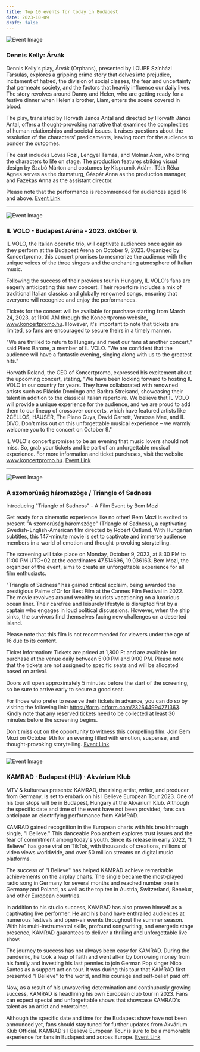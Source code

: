 ```yaml
---
title: Top 10 events for today in Budapest
date: 2023-10-09
draft: false
---
```


![Event Image](https://scontent.fbud3-1.fna.fbcdn.net/v/t39.30808-6/370480793_271073912362172_6587431095807891179_n.jpg?stp=dst-jpg_s960x960&_nc_cat=111&ccb=1-7&_nc_sid=934829&_nc_ohc=3FzkpUXBJFsAX9QwYGK&_nc_ht=scontent.fbud3-1.fna&oh=00_AfB_FIFWPA1J00rzMMQQo6_n9vGYMlh2qxq06W5DHa3afQ&oe=652809A0)

 ### Dennis Kelly: Árvák

Dennis Kelly's play, Árvák (Orphans), presented by LOUPE Színházi Társulás, explores a gripping crime story that delves into prejudice, incitement of hatred, the division of social classes, the fear and uncertainty that permeate society, and the factors that heavily influence our daily lives. The story revolves around Danny and Helen, who are getting ready for a festive dinner when Helen's brother, Liam, enters the scene covered in blood. 

The play, translated by Horváth János Antal and directed by Horváth János Antal, offers a thought-provoking narrative that examines the complexities of human relationships and societal issues. It raises questions about the resolution of the characters' predicaments, leaving room for the audience to ponder the outcomes. 

The cast includes Lovas Rozi, Lengyel Tamás, and Molnár Áron, who bring the characters to life on stage. The production features striking visual design by Szabó Márton and costumes by Kisprumik Ádám. Tóth Réka Ágnes serves as the dramaturg, Gáspár Anna as the production manager, and Fazekas Anna as the assistant director.

Please note that the performance is recommended for audiences aged 16 and above.
[Event Link](https://facebook.com/events/1002424834214866)

---
![Event Image](https://scontent.fbud3-1.fna.fbcdn.net/v/t39.30808-6/336298418_931084864684608_6214218884344572589_n.jpg?stp=dst-jpg_s960x960&_nc_cat=100&ccb=1-7&_nc_sid=934829&_nc_ohc=z_5Y_Hex0QgAX8X_aAw&_nc_ht=scontent.fbud3-1.fna&oh=00_AfB40LnDtIdxptRzZcaG8P5Bk9Yse7hBlc1D-DLdMHdWdA&oe=6527FA59)

 ### IL VOLO - Budapest Aréna - 2023. október 9.

IL VOLO, the Italian operatic trio, will captivate audiences once again as they perform at the Budapest Arena on October 9, 2023. Organized by Koncertpromo, this concert promises to mesmerize the audience with the unique voices of the three singers and the enchanting atmosphere of Italian music.

Following the success of their previous tour in Hungary, IL VOLO's fans are eagerly anticipating this new concert. Their repertoire includes a mix of traditional Italian classics and globally renowned songs, ensuring that everyone will recognize and enjoy the performances.

Tickets for the concert will be available for purchase starting from March 24, 2023, at 11:00 AM through the Koncertpromo website, www.koncertpromo.hu. However, it's important to note that tickets are limited, so fans are encouraged to secure theirs in a timely manner.

"We are thrilled to return to Hungary and meet our fans at another concert," said Piero Barone, a member of IL VOLO. "We are confident that the audience will have a fantastic evening, singing along with us to the greatest hits."

Horváth Roland, the CEO of Koncertpromo, expressed his excitement about the upcoming concert, stating, "We have been looking forward to hosting IL VOLO in our country for years. They have collaborated with renowned artists such as Plácido Domingo and Barbra Streisand, showcasing their talent in addition to the classical Italian repertoire. We believe that IL VOLO will provide a unique experience for the audience, and we are proud to add them to our lineup of crossover concerts, which have featured artists like 2CELLOS, HAUSER, The Piano Guys, David Garrett, Vanessa Mae, and IL DIVO. Don't miss out on this unforgettable musical experience – we warmly welcome you to the concert on October 9."

IL VOLO's concert promises to be an evening that music lovers should not miss. So, grab your tickets and be part of an unforgettable musical experience. For more information and ticket purchases, visit the website www.koncertpromo.hu.
[Event Link](https://facebook.com/events/1295842301275309)

---
![Event Image](https://scontent.fbud3-1.fna.fbcdn.net/v/t39.30808-6/380640180_612472514421124_2308513822896316520_n.jpg?stp=dst-jpg_p480x480&_nc_cat=106&ccb=1-7&_nc_sid=934829&_nc_ohc=2-uTm3qTIesAX84wOSU&_nc_ht=scontent.fbud3-1.fna&oh=00_AfB5NJ_fUHKW52bOrtCTSZCCK7LcZLClJmpezuzSZVID_A&oe=6528E61F)

 ### A szomorúság háromszöge / Triangle of Sadness

Introducing "Triangle of Sadness" - A Film Event by Bem Mozi

Get ready for a cinematic experience like no other! Bem Mozi is excited to present "A szomorúság háromszöge" (Triangle of Sadness), a captivating Swedish-English-American film directed by Robert Östlund. With Hungarian subtitles, this 147-minute movie is set to captivate and immerse audience members in a world of emotion and thought-provoking storytelling.

The screening will take place on Monday, October 9, 2023, at 8:30 PM to 11:00 PM UTC+02 at the coordinates 47.514696, 19.036163. Bem Mozi, the organizer of the event, aims to create an unforgettable experience for all film enthusiasts.

"Triangle of Sadness" has gained critical acclaim, being awarded the prestigious Palme d'Or for Best Film at the Cannes Film Festival in 2022. The movie revolves around wealthy tourists vacationing on a luxurious ocean liner. Their carefree and leisurely lifestyle is disrupted first by a captain who engages in loud political discussions. However, when the ship sinks, the survivors find themselves facing new challenges on a deserted island.

Please note that this film is not recommended for viewers under the age of 16 due to its content.

Ticket Information:
Tickets are priced at 1,800 Ft and are available for purchase at the venue daily between 5:00 PM and 9:00 PM. Please note that the tickets are not assigned to specific seats and will be allocated based on arrival.

Doors will open approximately 5 minutes before the start of the screening, so be sure to arrive early to secure a good seat.

For those who prefer to reserve their tickets in advance, you can do so by visiting the following link: https://form.jotform.com/232644994271363. Kindly note that any reserved tickets need to be collected at least 30 minutes before the screening begins.

Don't miss out on the opportunity to witness this compelling film. Join Bem Mozi on October 9th for an evening filled with emotion, suspense, and thought-provoking storytelling.
[Event Link](https://facebook.com/events/1241340193222164)

---
![Event Image](https://scontent.fbud3-1.fna.fbcdn.net/v/t39.30808-6/382809479_792788952861801_7046719535682027420_n.jpg?stp=dst-jpg_s960x960&_nc_cat=108&ccb=1-7&_nc_sid=934829&_nc_ohc=U2wH1cZtiacAX-Vgh3S&_nc_ht=scontent.fbud3-1.fna&oh=00_AfANCv7UC4YldfSIZfL3p2rVczilO6DRdW69wqw7RYeVXw&oe=65283C66)

 ### KAMRAD ·  Budapest (HU) · Akvárium Klub

MTV & kulturews presents: KAMRAD, the rising artist, writer, and producer from Germany, is set to embark on his I Believe European Tour 2023. One of his tour stops will be in Budapest, Hungary at the Akvárium Klub. Although the specific date and time of the event have not been provided, fans can anticipate an electrifying performance from KAMRAD.

KAMRAD gained recognition in the European charts with his breakthrough single, "I Believe." This danceable Pop anthem explores trust issues and the fear of commitment among today's youth. Since its release in early 2022, "I Believe" has gone viral on TikTok, with thousands of creations, millions of video views worldwide, and over 50 million streams on digital music platforms.

The success of "I Believe" has helped KAMRAD achieve remarkable achievements on the airplay charts. The single became the most-played radio song in Germany for several months and reached number one in Germany and Poland, as well as the top ten in Austria, Switzerland, Benelux, and other European countries.

In addition to his studio success, KAMRAD has also proven himself as a captivating live performer. He and his band have enthralled audiences at numerous festivals and open-air events throughout the summer season. With his multi-instrumental skills, profound songwriting, and energetic stage presence, KAMRAD guarantees to deliver a thrilling and unforgettable live show.

The journey to success has not always been easy for KAMRAD. During the pandemic, he took a leap of faith and went all-in by borrowing money from his family and investing his last pennies to join German Pop singer Nico Santos as a support act on tour. It was during this tour that KAMRAD first presented "I Believe" to the world, and his courage and self-belief paid off.

Now, as a result of his unwavering determination and continuously growing success, KAMRAD is headlining his own European club tour in 2023. Fans can expect special and unforgettable shows that showcase KAMRAD's talent as an artist and entertainer.

Although the specific date and time for the Budapest show have not been announced yet, fans should stay tuned for further updates from Akvárium Klub Official. KAMRAD's I Believe European Tour is sure to be a memorable experience for fans in Budapest and across Europe.
[Event Link](https://facebook.com/events/1033344728042978)

---
